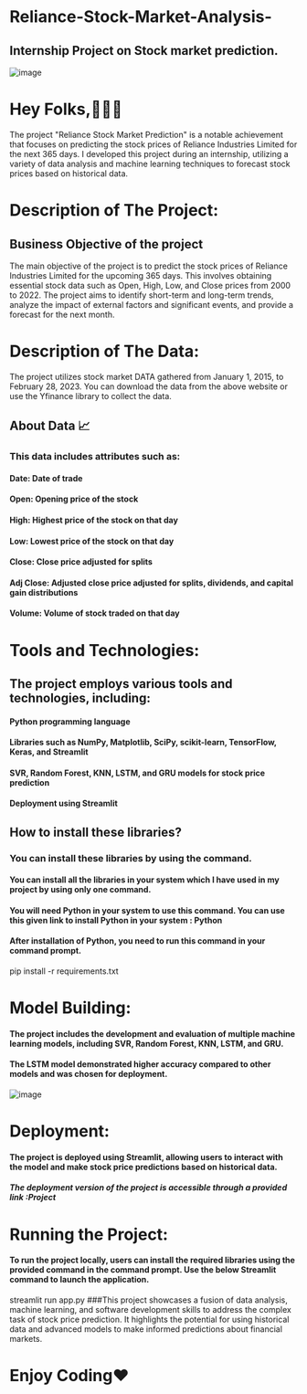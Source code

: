 # Reliance-Stock-Market-Analysis-
## Internship Project on Stock market prediction.
![image](https://github.com/vaishnavi2292/Reliance-Stock-Market-Analysis-/assets/87607666/315188bc-a80f-4eb3-9e43-e2a07c458788)
# Hey Folks,👨🏻‍💻
The project "Reliance Stock Market Prediction" is a notable achievement that focuses on predicting the stock prices of Reliance Industries Limited for the next 365 days. I developed this project during an internship, utilizing a variety of data analysis and machine learning techniques to forecast stock prices based on historical data.
 # Description of The Project:
## Business Objective of the project
The main objective of the project is to predict the stock prices of Reliance Industries Limited for the upcoming 365 days. This involves obtaining essential stock data such as Open, High, Low, and Close prices from 2000 to 2022. The project aims to identify short-term and long-term trends, analyze the impact of external factors and significant events, and provide a forecast for the next month.  
# Description of The Data:
The project utilizes stock market DATA gathered from January 1, 2015, to February 28, 2023.
You can download the data from the above website or use the Yfinance library to collect the data.
## About Data 📈
### This data includes attributes such as:
#### Date: Date of trade
#### Open: Opening price of the stock
#### High: Highest price of the stock on that day
#### Low: Lowest price of the stock on that day
#### Close: Close price adjusted for splits
#### Adj Close: Adjusted close price adjusted for splits, dividends, and capital gain distributions
#### Volume: Volume of stock traded on that day
# Tools and Technologies:
## The project employs various tools and technologies, including:
#### Python programming language
#### Libraries such as NumPy, Matplotlib, SciPy, scikit-learn, TensorFlow, Keras, and Streamlit
#### SVR, Random Forest, KNN, LSTM, and GRU models for stock price prediction
#### Deployment using Streamlit
## How to install these libraries?
### You can install these libraries by using the command.
#### You can install all the libraries in your system which I have used in my project by using only one command.
#### You will need Python in your system to use this command. You can use this given link to install Python in your system : Python
#### After installation of Python, you need to run this command in your command prompt.
pip install -r requirements.txt 
# Model Building:
#### The project includes the development and evaluation of multiple machine learning models, including SVR, Random Forest, KNN, LSTM, and GRU.
#### The LSTM model demonstrated higher accuracy compared to other models and was chosen for deployment.
![image](https://github.com/vaishnavi2292/Reliance-Stock-Market-Analysis-/assets/87607666/c448192e-7fce-4be3-889f-6466f2ecc529)
# Deployment:
#### The project is deployed using Streamlit, allowing users to interact with the model and make stock price predictions based on historical data.
##### The deployment version of the project is accessible through a provided link :Project
# Running the Project:
#### To run the project locally, users can install the required libraries using the provided command in the command prompt. Use the below Streamlit command to launch the application.
streamlit run app.py 
###This project showcases a fusion of data analysis, machine learning, and software development skills to address the complex task of stock price prediction. It highlights the potential for using historical data and advanced models to make informed predictions about financial markets.
# Enjoy Coding❤
